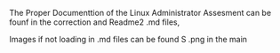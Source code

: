 The Proper Documenttion of the Linux Administrator Assesment can be founf in the correction and Readme2 .md files,

Images if not loading in .md files can be found S .png in the main
